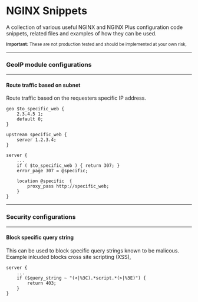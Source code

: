 # NGINX Snippets

A collection of various useful NGINX and NGINX Plus configuration
code snippets, related files and examples of how they can be used.

<sub>**Important:** These are not production tested and should be implemented at your
own risk,</sub>

<hr>

### GeoIP module configurations

<hr>

#### Route traffic based on subnet

Route traffic based on the requesters specific IP address.

```
geo $to_specific_web {
    2.3.4.5 1;
    default 0;
}

upstream specific_web {
    server 1.2.3.4;
}

server {
    ...
    if ( $to_specific_web ) { return 307; }
    error_page 307 = @specific;

    location @specific  {
        proxy_pass http://specific_web;
    }
}
```

<hr>

### Security configurations

<hr>

#### Block specific query string

This can be used to block specific query strings known to be malicous. Example
inlcuded blocks cross site scripting (XSS),

```
server {
    ...
    if ($query_string ~ "(<|%3C).*script.*(>|%3E)") {
        return 403;
    }
}
```
